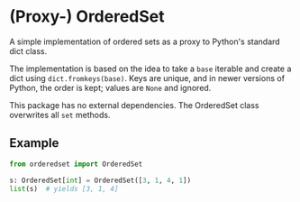 # (Proxy-) OrderedSet

A simple implementation of ordered sets as a proxy to Python's standard dict class.

The implementation is based on the idea to take a `base` iterable and create a dict using `dict.fromkeys(base)`. Keys
are unique, and in newer versions of Python, the order is kept; values are `None` and ignored.

This package has no external dependencies. The OrderedSet class overwrites all `set` methods.

## Example

```python
from orderedset import OrderedSet

s: OrderedSet[int] = OrderedSet([3, 1, 4, 1])
list(s)  # yields [3, 1, 4]
```
